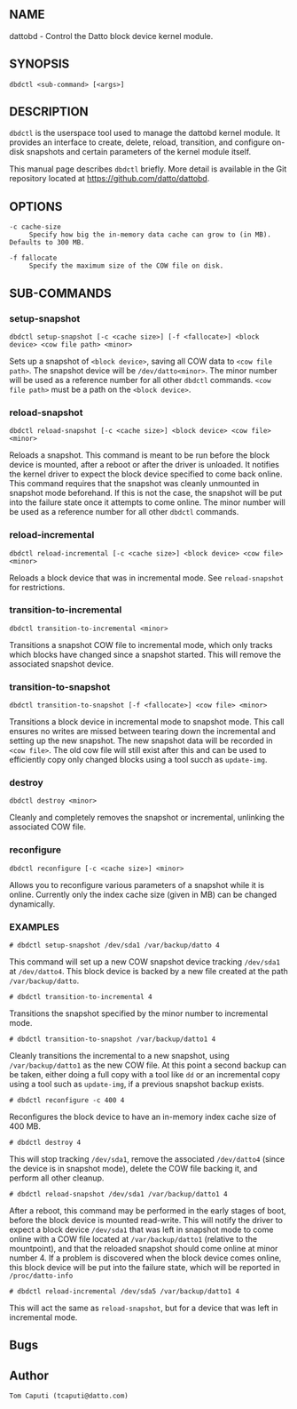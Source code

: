 ## NAME

dattobd - Control the Datto block device kernel module.

## SYNOPSIS

`dbdctl <sub-command> [<args>]`

## DESCRIPTION

`dbdctl` is the userspace tool used to manage the dattobd kernel module. It provides an interface to create, delete, reload, transition, and configure on-disk snapshots and certain parameters of the kernel module itself.

This manual page describes `dbdctl` briefly. More detail is available in the Git repository located at https://github.com/datto/dattobd. 

## OPTIONS
    -c cache-size
         Specify how big the in-memory data cache can grow to (in MB). Defaults to 300 MB.

    -f fallocate
         Specify the maximum size of the COW file on disk.

## SUB-COMMANDS

### setup-snapshot

`dbdctl setup-snapshot [-c <cache size>] [-f <fallocate>] <block device> <cow file path> <minor>`

Sets up a snapshot of `<block device>`, saving all COW data to `<cow file path>`. The snapshot device will be `/dev/datto<minor>`. The minor number will be used as a reference number for all other `dbdctl` commands. `<cow file path>` must be a path on the `<block device>`.

### reload-snapshot

`dbdctl reload-snapshot [-c <cache size>] <block device> <cow file> <minor>`

Reloads a snapshot. This command is meant to be run before the block device is mounted, after a reboot or after the driver is unloaded. It notifies the kernel driver to expect the block device specified to come back online. This command requires that the snapshot was cleanly unmounted in snapshot mode beforehand. If this is not the case, the snapshot will be put into the failure state once it attempts to come online. The minor number will be used as a reference number for all other `dbdctl` commands.

### reload-incremental

`dbdctl reload-incremental [-c <cache size>] <block device> <cow file> <minor>`

Reloads a block device that was in incremental mode. See `reload-snapshot` for restrictions.

### transition-to-incremental

`dbdctl transition-to-incremental <minor>`

Transitions a snapshot COW file to incremental mode, which only tracks which blocks have changed since a snapshot started. This will remove the associated snapshot device.

### transition-to-snapshot

`dbdctl transition-to-snapshot [-f <fallocate>] <cow file> <minor>`

Transitions a block device in incremental mode to snapshot mode. This call ensures no writes are missed between tearing down the incremental and setting up the new snapshot. The new snapshot data will be recorded in `<cow file>`. The old cow file will still exist after this and can be used to efficiently copy only changed blocks using a tool succh as `update-img`.

### destroy

`dbdctl destroy <minor>`

Cleanly and completely removes the snapshot or incremental, unlinking the associated COW file.

### reconfigure

`dbdctl reconfigure [-c <cache size>] <minor>`

Allows you to reconfigure various parameters of a snapshot while it is online. Currently only the index cache size (given in MB) can be changed dynamically.

### EXAMPLES

`# dbdctl setup-snapshot /dev/sda1 /var/backup/datto 4`

This command will set up a new COW snapshot device tracking `/dev/sda1` at `/dev/datto4`. This block device is backed by a new file created at the path `/var/backup/datto`.

`# dbdctl transition-to-incremental 4`

Transitions the snapshot specified by the minor number to incremental mode.

`# dbdctl transition-to-snapshot /var/backup/datto1 4`

Cleanly transitions the incremental to a new snapshot, using `/var/backup/datto1` as the new COW file. At this point a second backup can be taken, either doing a full copy with a tool like `dd` or an incremental copy using a tool such as `update-img`, if a previous snapshot backup exists.

`# dbdctl reconfigure -c 400 4`

Reconfigures the block device to have an in-memory index cache size of 400 MB.

`# dbdctl destroy 4`

This will stop tracking `/dev/sda1`, remove the associated `/dev/datto4` (since the device is in snapshot mode), delete the COW file backing it, and perform all other cleanup.

`# dbdctl reload-snapshot /dev/sda1 /var/backup/datto1 4`

After a reboot, this command may be performed in the early stages of boot, before the block device is mounted read-write. This will notify the driver to expect a block device `/dev/sda1` that was left in snapshot mode to come online with a COW file located at `/var/backup/datto1` (relative to the mountpoint), and that the reloaded snapshot should come online at minor number 4. If a problem is discovered when the block device comes online, this block device will be put into the failure state, which will be reported in `/proc/datto-info`

`# dbdctl reload-incremental /dev/sda5 /var/backup/datto1 4`

This will act the same as `reload-snapshot`, but for a device that was left in incremental mode.

## Bugs

## Author

    Tom Caputi (tcaputi@datto.com)
